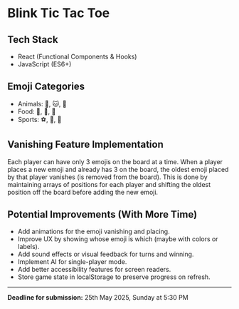 # Blink Tic Tac Toe

## Tech Stack
- React (Functional Components & Hooks)
- JavaScript (ES6+)

## Emoji Categories
- Animals: 🐶, 🐱, 🦊
- Food: 🍎, 🍕, 🍔
- Sports: ⚽, 🏀, 🏈

## Vanishing Feature Implementation
Each player can have only 3 emojis on the board at a time. When a player places a new emoji and already has 3 on the board, the oldest emoji placed by that player vanishes (is removed from the board). This is done by maintaining arrays of positions for each player and shifting the oldest position off the board before adding the new emoji.

## Potential Improvements (With More Time)
- Add animations for the emoji vanishing and placing.
- Improve UX by showing whose emoji is which (maybe with colors or labels).
- Add sound effects or visual feedback for turns and winning.
- Implement AI for single-player mode.
- Add better accessibility features for screen readers.
- Store game state in localStorage to preserve progress on refresh.

---

**Deadline for submission:** 25th May 2025, Sunday at 5:30 PM
